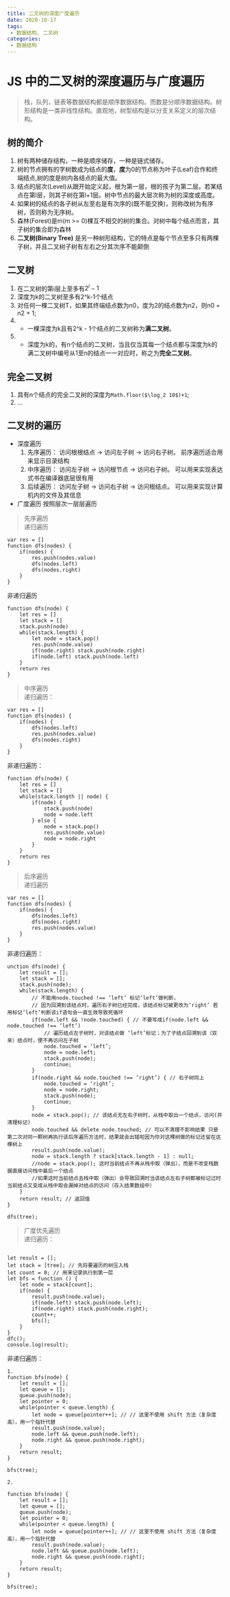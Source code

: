 ```yaml
---
title: 二叉树的深度广度遍历
date: 2020-10-17
tags:
 - 数据结构, 二叉树
categories:
 - 数据结构
---
```



# JS 中的二叉树的深度遍历与广度遍历
> 栈，队列，链表等数据结构都是顺序数据结构。而数是分顺序数据结构。树形结构是一类非线性结构。直观地，树型结构是以分支关系定义的层次结构。  

## 树的简介
1. 树有两种储存结构，一种是顺序储存，一种是链式储存。
2. 树的节点拥有的字树数成为结点的**度**，**度**为0的节点称为叶子(Leaf)合作和终端结点,树的度是树内各结点的最大值。
3. 结点的层次(Level)从跟开始定义起，根为第一层，根的孩子为第二层。若某结点在第l层，则其子树在第l+1层。树中节点的最大层次称为树的深度或高度。
4. 如果树的结点的各子树从左至右是有次序的(既不能交换)，则称改树为有序树，否则称为无序树。
5. 森林(Forest)是m(m >= 0)棵互不相交的树的集合。对树中每个结点而言，其子树的集合即为森林
6. **二叉树(Binary Tree)** 是另一种树形结构，它的特点是每个节点至多只有两棵子树，并且二叉树子树有左右之分其次序不能颠倒

## 二叉树
1. 在二叉树的第i层上至多有$2^i-1$
2. 深度为k的二叉树至多有2^k-1个结点
3. 对任何一棵二叉树T，如果其终端结点数为n0，度为2的结点数为n2，则n0 = n2 + 1;
4. * 一棵深度为k且有2^k  - 1个结点的二叉树称为**满二叉树**。
5. * 深度为k的，有n个结点的二叉树，当且仅当其每一个结点都与深度为k的满二叉树中编号从1至n的结点一一对应时，称之为**完全二叉树**。

## 完全二叉树
1. 具有n个结点的完全二叉树的深度为`Math.floor($\log_2 10$)+1`;
2. …

## 二叉树的遍历
* 深度遍历
	1. 先序遍历： 访问根根结点 -> 访问左子树 -> 访问右子树。 前序遍历适合用来显示目录结构
	2. 中序遍历： 访问左子树 -> 访问根节点 -> 访问右子树。 可以用来实现表达式书在编译器底层很有用
	3. 后续遍历： 访问左子树 -> 访问右子树 -> 访问根结点。 可以用来实现计算机内的文件及其信息
* 广度遍历
	按照层次一层层遍历

> 先序遍历  
递归遍历
```
var res = []
function dfs(nodes) {
	if(nodes) {
		res.push(nodes.value)
		dfs(nodes.left)
		dfs(nodes.right)
	}
}
```
非递归遍历
```
function dfs(node) {
	let res = []
	let stack = []
	stack.push(node)
	while(stack.length) {
		let node = stack.pop()
		res.push(node.value)
		if(node.right) stack.push(node.right)
		if(node.left) stack.push(node.left)
	}
	return res
}
```

> 中序遍历  
递归遍历：
```
var res = []
function dfs(nodes) {
	if(nodes) {
		dfs(nodes.left)
		res.push(nodes.value)
		dfs(nodes.right)
	}
}

```
非递归遍历： 
```
function dfs(node) {
	let res = []
	let stack = []
	while(stack.length || node) {
		if(node) {
			stack.push(node)
			node = node.left
		} else {
			node = stack.pop()
			res.push(node.value)
			node = node.right
		}	
	}
	return res
}
```

> 后序遍历  
递归遍历
```
var res = []
function dfs(nodes) {
	if(nodes) {
		dfs(nodes.left)
		dfs(nodes.right)
		res.push(nodes.value)
	}
}

```

非递归遍历：
```
unction dfs(node) {
    let result = [];
    let stack = [];
    stack.push(node);
    while(stack.length) {
        // 不能用node.touched !== ‘left’ 标记‘left’做判断，
        // 因为回溯到该结点时，遍历右子树已经完成，该结点标记被更改为‘right’ 若用标记‘left’判断该if语句会一直生效导致死循环
        if(node.left && !node.touched) { // 不要写成if(node.left && node.touched !== ‘left’)
            // 遍历结点左子树时，对该结点做 ‘left’标记；为了子结点回溯到该（双亲）结点时，便不再访问左子树
            node.touched = ‘left’;
            node = node.left;
            stack.push(node);
            continue;
        }
        if(node.right && node.touched !== ‘right’) { // 右子树同上
            node.touched = ‘right’;
            node = node.right;
            stack.push(node);
            continue;
        }
        node = stack.pop(); // 该结点无左右子树时，从栈中取出一个结点，访问(并清理标记)
        node.touched && delete node.touched; // 可以不清理不影响结果 只是第二次对同一颗树再执行该后序遍历方法时，结果就会出错啦因为你对这棵树做的标记还留在这棵树上
        result.push(node.value);
        node = stack.length ? stack[stack.length - 1] : null;
        //node = stack.pop(); 这时当前结点不再从栈中取（弹出），而是不改变栈数据直接访问栈中最后一个结点
        //如果这时当前结点去栈中取（弹出）会导致回溯时当该结点左右子树都被标记过时 当前结点又变成从栈中取会漏掉对结点的访问（存入结果数组中）
    }
    return result; // 返回值
}

dfs(tree);

```

> 广度优先遍历  
递归遍历：
```

let result = [];
let stack = [tree]; // 先将要遍历的树压入栈
let count = 0; // 用来记录执行到第一层
let bfs = function () {
    let node = stack[count];
    if(node) {
        result.push(node.value);
        if(node.left) stack.push(node.left);
        if(node.right) stack.push(node.right);
        count++;
        bfs();
    }
}
dfc();
console.log(result);
```

非递归遍历：
```
1.
function bfs(node) {
    let result = [];
    let queue = [];
    queue.push(node);
    let pointer = 0;
    while(pointer < queue.length) {
        let node = queue[pointer++]; // // 这里不使用 shift 方法（复杂度高），用一个指针代替
        result.push(node.value);
        node.left && queue.push(node.left);
        node.right && queue.push(node.right);
    }
    return result;
}

bfs(tree);

2.

function bfs(node) {
    let result = [];
    let queue = [];
    queue.push(node);
    let pointer = 0;
    while(pointer < queue.length) {
        let node = queue[pointer++]; // // 这里不使用 shift 方法（复杂度高），用一个指针代替
        result.push(node.value);
        node.left && queue.push(node.left);
        node.right && queue.push(node.right);
    }
    return result;
}

bfs(tree);


```